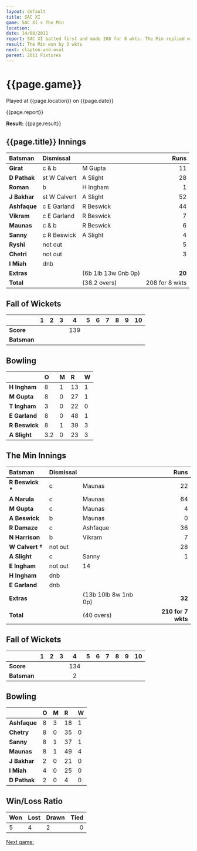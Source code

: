 ```yaml
---
layout: default
title: SAC XI
game: SAC XI v The Min
location: 
date: 14/08/2011
report: SAC XI batted first and made 208 for 8 wkts. The Min replied with 210 for 7 wkts
result: The Min won by 3 wkts
next: clapton-and-oval
parent: 2011 Fixtures
---
```


# {{page.game}}

Played at {{page.location}} on {{page.date}}

{{page.report}}

**Result:** {{page.result}}

## {{page.title}} Innings

| Batsman | Dismissal |  | Runs |
|:---|:---|---|---:|
| **Girat** | c & b | M Gupta | 11 |
| **D Pathak** | st W Calvert | A Slight | 28 |
| **Roman** | b | H Ingham | 1 |
| **J Bakhar** | st W Calvert | A Slight | 52 |
| **Ashfaque** | c E Garland | R Beswick | 44 |
| **Vikram** | c E Garland | R Beswick | 7 |
| **Maunas** | c & b | R Beswick | 6 |
| **Sanny** | c R Beswick | A Slight | 4 |
| **Ryshi** | not out |  | 5 |
| **Chetri** | not out |  | 3 |
| **I Miah** | dnb |  |  |
| **Extras** | | (6b 1lb 13w 0nb 0p) | **20** |
| **Total** | | (38.2 overs) | 208 for 8 wkts |

## Fall of Wickets

| | 1 | 2 | 3 | 4 | 5 | 6 | 7 | 8 | 9 | 10 |
|---|:---:|:---:|:---:|:---:|:---:|:---:|:---:|:---:|:---:|:---:|
| **Score** |  |  |  | 139 |  |  |  |  |  |  |
| **Batsman** |  |  |  |  |  |  |  |  |  |  |

## Bowling

| | O | M | R | W |
|---|:---|:---|:---|:---|
| **H Ingham** | 8 | 1 | 13 | 1 |
| **M Gupta** | 8 | 0 | 27 | 1 |
| **T Ingham** | 3 | 0 | 22 | 0 |
| **E Garland** | 8 | 0 | 48 | 1 |
| **R Beswick** | 8 | 1 | 39 | 3 |
| **A Slight** | 3.2 | 0 | 23 | 3 |

## The Min Innings

| Batsman | Dismissal |  | Runs |
|:---|:---|---|---:|
| **R Beswick &#42;** | c | Maunas | 22 |
| **A Narula** | c | Maunas | 64 |
| **M Gupta** | c | Maunas | 4 |
| **A Beswick** | b | Maunas | 0 |
| **R Damaze** | c | Ashfaque | 36 |
| **N Harrison** | b | Vikram | 7 |
| **W Calvert &#8224;** | not out |  | 28 |
| **A Slight** | c | Sanny | 1 |
| **E Ingham** | not out | 14 |
| **H Ingham** | dnb |  |  |
| **E Garland** | dnb |  |  |
| **Extras** | | (13b 10lb 8w 1nb 0p) | **32** |
| **Total** | | (40 overs) | **210 for 7 wkts** |

## Fall of Wickets

| | 1 | 2 | 3 | 4 | 5 | 6 | 7 | 8 | 9 | 10 |
|---|:---:|:---:|:---:|:---:|:---:|:---:|:---:|:---:|:---:|:---:|
| **Score** |  |  |  | 134 |  |  |  |  |  |  |
| **Batsman** |  |  |  | 2 |  |  |  |  |  |  |

## Bowling

| | O | M | R | W |
|---|:---|:---|:---|:---|
| **Ashfaque** | 8 | 3 | 18 | 1 |
| **Chetry** | 8 | 0 | 35 | 0 |
| **Sanny** | 8 | 1 | 37 | 1 |
| **Maunas** | 8 | 1 | 49 | 4 |
| **J Bakhar** | 2 | 0 | 21 | 0 |
| **I Miah** | 4 | 0 | 25 | 0 |
| **D Pathak** | 2 | 0 | 4 | 0 |

## Win/Loss Ratio

| Won | Lost | Drawn | Tied |
|:---|:---|:---|---:|
| 5 | 4 | 2 | 0 |

[Next game:]({{page.next}})